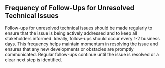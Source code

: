 ## Frequency of Follow-Ups for Unresolved Technical Issues

Follow-ups for unresolved technical issues should be made regularly to ensure that the issue is being actively addressed and to keep all stakeholders informed. Ideally, follow-ups should occur every 1-2 business days. This frequency helps maintain momentum in resolving the issue and ensures that any new developments or obstacles are promptly communicated. Regular follow-ups continue until the issue is resolved or a clear next step is identified.